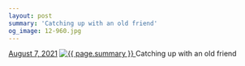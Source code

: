 ```yaml
---
layout: post
summary: 'Catching up with an old friend'
og_image: 12-960.jpg
---
```


<p>
  <time>
    <a href="/12">August 7, 2021</a>
  </time>
  <a href="/12">
    <img src="{{ site.assets_url }}/12-480.jpg" srcset="{{ site.assets_url }}/12-240.jpg 240w, {{ site.assets_url }}/12-480.jpg 480w, {{ site.assets_url }}/12-720.jpg 720w, {{ site.assets_url }}/12-960.jpg 960w" sizes="(min-width: 700px) 50vw, calc(100vw - 2rem)" alt="{{ page.summary }}" />
  </a>
  <span>Catching up with an old friend</span>
</p>

